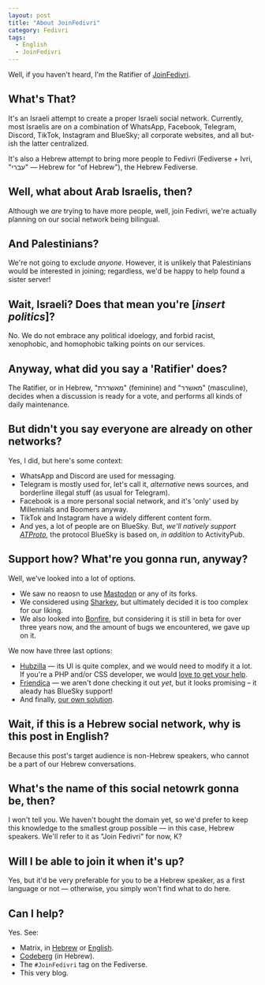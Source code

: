 ```yaml
---
layout: post
title: "About JoinFedivri"
category: Fedivri
tags:
  - English
  - JoinFedivri 
---
```


Well, if you haven't heard, I'm the Ratifier of [JoinFedivri](https://codeberg.org/JoinFedivri).

## What's That?

It's an Israeli attempt to create a proper Israeli social network.
Currently, most Israelis are on a combination of WhatsApp, Facebook, Telegram, Discord, TikTok, Instagram and BlueSky;
all corporate websites, and all but-ish the latter centralized.

It's also a Hebrew attempt to bring more people to Fedivri (Fediverse + Ivri, "עברי" — Hebrew for "of Hebrew"), the Hebrew Fediverse.

## Well, what about Arab Israelis, then?

Although we *are* trying to have more people, well, join Fedivri, we're actually planning on our social network being bilingual.

## And Palestinians?

We're not going to exclude *anyone*. However, it is unlikely that Palestinians would be interested in joining;
regardless, we'd be happy to help found a sister server!

## Wait, Israeli? Does that mean you're \[*insert politics*]?

No. We do not embrace any political idoelogy, and forbid racist, xenophobic, and homophobic talking points on our services.

## Anyway, what did you say a 'Ratifier' does?

The Ratifier, or in Hebrew, "מאשררת" (feminine) and "מאשרר" (masculine),
decides when a discussion is ready for a vote, and performs all kinds of daily maintenance.

## But didn't you say everyone are already on other networks?

Yes, I did, but here's some context:
* WhatsApp and Discord are used for messaging.
* Telegram is mostly used for, let's call it, *alternative* news sources, and borderline illegal stuff (as usual for Telegram).
* Facebook is a more personal social network, and it's 'only' used by Millennials and Boomers anyway.
* TikTok and Instagram have a widely different content form.
* And yes, a lot of people are on BlueSky. But, *we'll natively support [ATProto](https://atproto.com)*,
  the protocol BlueSky is based on, *in addition* to ActivityPub.

## Support how? What're you gonna run, anyway?

Well, we've looked into a lot of options.
* We saw no reaosn to use [Mastodon](https://joinmastodon.org) or any of its forks.
* We considered using [Sharkey](https://joinsharkey.org), but ultimately decided it is too complex for our liking.
* We also looked into [Bonfire](https://bonfirenetworks.org), but considering it is still in beta for over three years now,
  and the amount of bugs we encountered, we gave up on it.

We now have three last options:
* [Hubzilla](https://hubzilla.org) — its UI is quite complex, and we would need to modify it a lot.
  If you're a PHP and/or CSS developer, we would [love to get your help](https://codeberg.org/JoinFedivri/JoinFedivri/issues/12).
* [Friendica](https://friendi.ca/) — we aren't done checking it out *yet*, but it looks promising – it aleady has BlueSky support!
* And finally, [our own solution](http://codeberg.org/JoinFedivri/JoinFedivri/issues/13).

## Wait, if this is a Hebrew social network, why is this post in English?

Because this post's target audience is non-Hebrew speakers, who cannot be a part of our Hebrew conversations.

## What's the name of this social netowrk gonna be, then?

I won't tell you. We haven't bought the domain yet, so we'd prefer to keep this knowledge to the smallest group possible —
in this case, Hebrew speakers. We'll refer to it as "Join Fedivri" for now, K?

## Will I be able to join it when it's up?

Yes, but it'd be very preferable for you to be a Hebrew speaker, as a first language or not — otherwise, you simply won't find what to do here.

## Can I help?

Yes. See:
* Matrix, in [Hebrew](https://matrix.to/#/#JoinFedivri:matrix.org) or [English](https://matrix.to/#/#JoinFedivri_English:matrix.org).
* [Codeberg](https://codeberg.org/JoinFedivri/JoinFedivri) (in Hebrew).
* The `#JoinFedivri` tag on the Fediverse.
* This very blog.
